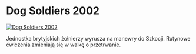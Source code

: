 Dog Soldiers 2002 
=============
[![Dog Soldiers 2002 ](http://vidos.pl/images/player.gif)](http://vidos.pl/dog-soldiers-2002)

 Jednostka brytyjskich żołnierzy wyrusza na manewry do Szkocji. Rutynowe ćwiczenia zmieniają się w walkę o przetrwanie.
